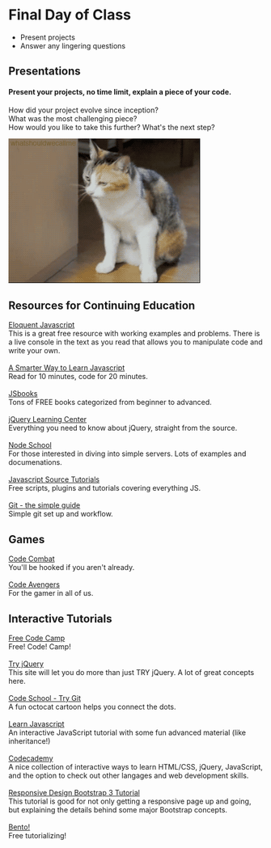 # Final Day of Class

- Present projects
- Answer any lingering questions

## Presentations
#### Present your projects, no time limit, explain a piece of your code.
How did your project evolve since inception?<br>
What was the most challenging piece?<br>
How would you like to take this further? What's the next step?<br>

![Done](images/welp.gif)

## Resources for Continuing Education
[Eloquent Javascript](http://eloquentjavascript.net/)<br>
This is a great free resource with working examples and problems. There is a live console in the text as you read that allows you to manipulate code and write your own.
<br><br>
[A Smarter Way to Learn Javascript](http://www.cpp.edu/~jcmcgarvey/513_2016/ASmarterWaytoLearnJavaScript.pdf/)<br>
Read for 10 minutes, code for 20 minutes.
<br><br>
[JSbooks](http://jsbooks.revolunet.com/)<br>
Tons of FREE books categorized from beginner to advanced.
<br><br>
[jQuery Learning Center](https://learn.jquery.com/)<br>
Everything you need to know about jQuery, straight from the source.
<br><br>
[Node School](http://nodeschool.io/)<br>
For those interested in diving into simple servers. Lots of examples and documenations.
<br><br>
[Javascript Source Tutorials](http://www.javascriptsource.com/tutorials/)<br>
Free scripts, plugins and tutorials covering everything JS.
<br><br>
[Git - the simple guide](http://rogerdudler.github.io/git-guide/)<br>
Simple git set up and workflow.

## Games
[Code Combat](https://codecombat.com/)<br>
You'll be hooked if you aren't already.
<br><br>
[Code Avengers](https://www.codeavengers.com/javascript/100#1.1)<br>
For the gamer in all of us.

## Interactive Tutorials
[Free Code Camp](http://freecodecamp.com)<br>
Free! Code! Camp!
<br><br>
[Try jQuery](http://try.jquery.com/)<br>
This site will let you do more than just TRY jQuery. A lot of great concepts here.
<br><br>
[Code School - Try Git](http://try.github.io)<br>
A fun octocat cartoon helps you connect the dots.
<br><br>
[Learn Javascript](http://learn-js.com)<br>
An interactive JavaScript tutorial with some fun advanced material (like inheritance!)
<br><br>
[Codecademy](https://www.codecademy.com/learn)<br>
A nice collection of interactive ways to learn HTML/CSS, jQuery, JavaScript, and the option to check out other langages and web development skills.
<br><br>
[Responsive Design Bootstrap 3 Tutorial](http://www.revillweb.com/tutorials/bootstrap-tutorial/)<br>
This tutorial is good for not only getting a responsive page up and going, but explaining the details behind some major Bootstrap concepts.
<br><br>
[Bento!](https://www.bento.io/tracks/web-fundamentals)<br>
Free tutorializing!
